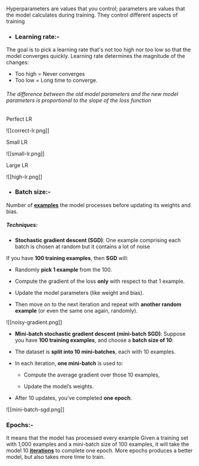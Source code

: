 Hyperparameters are values that you control; parameters are values that the model calculates during training. They control different aspects of training

- ### Learning rate:-
The goal is to pick a learning rate that's not too high nor too low so that the model converges quickly. Learning rate determines the magnitude of the changes:
- Too high = Never converges
- Too low = Long time to converge.


###### The difference between the old model parameters and the new model parameters is proportional to the slope of the loss function

Perfect LR

![[correct-lr.png]]


Small LR

![[small-lr.png]]


Large LR

![[high-lr.png]]



- ### Batch size:-
Number of [**examples**](https://developers.google.com/machine-learning/glossary#example) the model processes before updating its weights and bias.

##### Techniques:

- **Stochastic gradient descent (SGD)**:
One example comprising each batch is chosen at random but it contains a lot of noise 

If you have **100 training examples**, then **SGD** will:

- Randomly **pick 1 example** from the 100.
    
- Compute the gradient of the loss **only** with respect to that 1 example.
    
- Update the model parameters (like weight and bias).
    
- Then move on to the next iteration and repeat with **another random example** (or even the same one again, randomly).

![[noisy-gradient.png]]


- **Mini-batch stochastic gradient descent (mini-batch SGD)**:
Suppose you have **100 training examples**, and choose a **batch size of 10**:

- The dataset is **split into 10 mini-batches**, each with 10 examples.
    
- In each iteration, **one mini-batch** is used to:
    
    - Compute the average gradient over those 10 examples,
        
    - Update the model’s weights.
        
- After 10 updates, you've completed **one epoch**.

![[mini-batch-sgd.png]]


###  Epochs:-
It means that the model has processed every example
Given a training set with 1,000 examples and a mini-batch size of 100 examples, it will take the model 10 [**iterations**](https://developers.google.com/machine-learning/glossary#iteration) to complete one epoch.
More epochs produces a better model, but also takes more time to train.